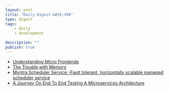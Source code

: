 ```yaml
---
layout: post
title: "Daily Digest &#35;398"
type: digest
tags: 
    - daily
    - development
    
description: ""
publish: true
---
```


- [Understanding Micro Frontends](https://hackernoon.com/understanding-micro-frontends-b1c11585a297?source=rss----3a8144eabfe3---4)
- [The Trouble with Memory](https://www.infoq.com/presentations/memory-jvm/)
- [Myntra Scheduler Service -Fault tolerant, horizontally scalable managed scheduler service](https://medium.com/myntra-engineering/myntra-scheduler-service-a0153a04526c)
- [A Journey On End To End Testing A Microservices Architecture](https://jobs.zalando.com/tech/blog/end-to-end-microservices/index.html)
